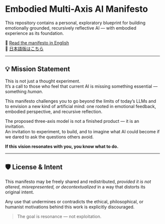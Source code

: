 # Embodied Multi-Axis AI Manifesto

This repository contains a personal, exploratory blueprint for building emotionally grounded, recursively reflective AI — with embodied experience as its foundation.

📄 [Read the manifesto in English](Embodied%20Multi-Axis%20AI_%20A%20Unified%20Blueprint%20for%20Emergent%20Consciousness.pdf)  
📄 [日本語版はこちら](具現化された多軸AI：創発的意識のための統一された青写真.pdf)

---

## 💡 Mission Statement

This is not just a thought experiment.  
It’s a call to those who feel that current AI is missing something essential — something *human*.

This manifesto challenges you to go beyond the limits of today’s LLMs and to envision a new kind of artificial mind: one rooted in emotional feedback, embodied perspective, and recursive reflection.

The proposed three-axis model is not a finished product — it is an invitation.  
An invitation to experiment, to build, and to imagine what AI could become if we dared to ask the questions others avoid.

**If this vision resonates with you, you know what to do.**

---

## 🛡 License & Intent

This manifesto may be freely shared and redistributed, *provided it is not altered, misrepresented, or decontextualized* in a way that distorts its original intent.

Any use that undermines or contradicts the ethical, philosophical, or humanist motivations behind this work is explicitly discouraged.

> The goal is resonance — not exploitation.
